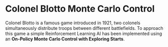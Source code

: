 # Colonel Blotto Monte Carlo Control
Colonel Blotto is a famous game introduced in 1921, two colonels simultaneously distribute troops 
between different battlefields. To approach this game a simple Reinforcement Learning AI has been 
implemented using an **On-Policy Monte Carlo Control with Exploring Starts**. 
 
